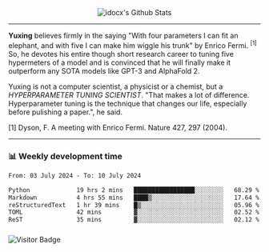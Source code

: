 <div align="center">
    <img align="center" src="https://github-readme-stats.vercel.app/api?username=idocx&show_icons=true&count_private=true&hide_border=true" alt="idocx's Github Stats"></img>
</div>

---

**Yuxing** believes firmly in the saying "With four parameters I can fit an elephant, and with five I can make him wiggle his trunk" by Enrico Fermi. <sup>[1]</sup> So, he devotes his entire though short research career to tuning five hypermeters of a model and is convinced that he will finally make it outperform any SOTA models like GPT-3 and AlphaFold 2.

Yuxing is not a computer scientist, a physicist or a chemist, but a *HYPERPARAMETER TUNING SCIENTIST*. "That makes a lot of difference. Hyperparameter tuning is the technique that changes our life, especially before pulishing a paper.", he said.

[1] Dyson, F. A meeting with Enrico Fermi. Nature 427, 297 (2004).


---

### 📊 Weekly development time
<!--START_SECTION:waka-->

```txt
From: 03 July 2024 - To: 10 July 2024

Python             19 hrs 2 mins   █████████████████░░░░░░░░   68.29 %
Markdown           4 hrs 55 mins   ████▒░░░░░░░░░░░░░░░░░░░░   17.64 %
reStructuredText   1 hr 39 mins    █▒░░░░░░░░░░░░░░░░░░░░░░░   05.96 %
TOML               42 mins         ▓░░░░░░░░░░░░░░░░░░░░░░░░   02.52 %
ReST               35 mins         ▓░░░░░░░░░░░░░░░░░░░░░░░░   02.12 %
```

<!--END_SECTION:waka-->

### 

![Visitor Badge](https://visitor-badge.laobi.icu/badge?page_id=idocx.idocx)